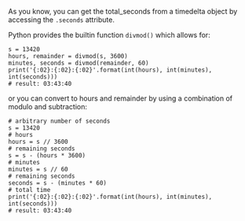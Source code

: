 As you know, you can get the total_seconds from a timedelta object by accessing the `.seconds` attribute.

Python provides the builtin function `divmod()` which allows for:

<!-- language: lang-py -->

    s = 13420
    hours, remainder = divmod(s, 3600)
    minutes, seconds = divmod(remainder, 60)
    print('{:02}:{:02}:{:02}'.format(int(hours), int(minutes), int(seconds)))
    # result: 03:43:40

or you can convert to hours and remainder by using a combination of modulo and subtraction:

<!-- language: lang-py -->

    # arbitrary number of seconds
    s = 13420
    # hours
    hours = s // 3600 
    # remaining seconds
    s = s - (hours * 3600)
    # minutes
    minutes = s // 60
    # remaining seconds
    seconds = s - (minutes * 60)
    # total time
    print('{:02}:{:02}:{:02}'.format(int(hours), int(minutes), int(seconds)))
    # result: 03:43:40
